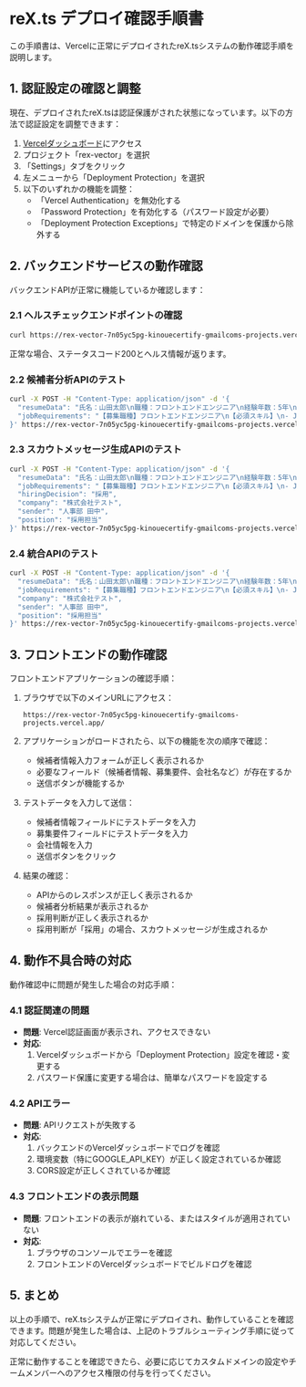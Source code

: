 # reX.ts デプロイ確認手順書

この手順書は、Vercelに正常にデプロイされたreX.tsシステムの動作確認手順を説明します。

## 1. 認証設定の確認と調整

現在、デプロイされたreX.tsは認証保護がされた状態になっています。以下の方法で認証設定を調整できます：

1. [Vercelダッシュボード](https://vercel.com/dashboard)にアクセス
2. プロジェクト「rex-vector」を選択
3. 「Settings」タブをクリック
4. 左メニューから「Deployment Protection」を選択
5. 以下のいずれかの機能を調整：
   - 「Vercel Authentication」を無効化する
   - 「Password Protection」を有効化する（パスワード設定が必要）
   - 「Deployment Protection Exceptions」で特定のドメインを保護から除外する

## 2. バックエンドサービスの動作確認

バックエンドAPIが正常に機能しているか確認します：

### 2.1 ヘルスチェックエンドポイントの確認

```bash
curl https://rex-vector-7n05yc5pg-kinouecertify-gmailcoms-projects.vercel.app/api/health
```

正常な場合、ステータスコード200とヘルス情報が返ります。

### 2.2 候補者分析APIのテスト

```bash
curl -X POST -H "Content-Type: application/json" -d '{
  "resumeData": "氏名：山田太郎\n職種：フロントエンドエンジニア\n経験年数：5年\nスキル：JavaScript, React, HTML, CSS",
  "jobRequirements": "【募集職種】フロントエンドエンジニア\n【必須スキル】\n- JavaScript\n- React\n- HTML/CSS"
}' https://rex-vector-7n05yc5pg-kinouecertify-gmailcoms-projects.vercel.app/api/analyze-career
```

### 2.3 スカウトメッセージ生成APIのテスト

```bash
curl -X POST -H "Content-Type: application/json" -d '{
  "resumeData": "氏名：山田太郎\n職種：フロントエンドエンジニア\n経験年数：5年\nスキル：JavaScript, React, HTML, CSS", 
  "jobRequirements": "【募集職種】フロントエンドエンジニア\n【必須スキル】\n- JavaScript\n- React\n- HTML/CSS", 
  "hiringDecision": "採用", 
  "company": "株式会社テスト", 
  "sender": "人事部 田中", 
  "position": "採用担当"
}' https://rex-vector-7n05yc5pg-kinouecertify-gmailcoms-projects.vercel.app/api/generate-scout-message
```

### 2.4 統合APIのテスト

```bash
curl -X POST -H "Content-Type: application/json" -d '{
  "resumeData": "氏名：山田太郎\n職種：フロントエンドエンジニア\n経験年数：5年\nスキル：JavaScript, React, HTML, CSS", 
  "jobRequirements": "【募集職種】フロントエンドエンジニア\n【必須スキル】\n- JavaScript\n- React\n- HTML/CSS", 
  "company": "株式会社テスト", 
  "sender": "人事部 田中", 
  "position": "採用担当"
}' https://rex-vector-7n05yc5pg-kinouecertify-gmailcoms-projects.vercel.app/api/analyze-and-scout
```

## 3. フロントエンドの動作確認

フロントエンドアプリケーションの確認手順：

1. ブラウザで以下のメインURLにアクセス：
   ```
   https://rex-vector-7n05yc5pg-kinouecertify-gmailcoms-projects.vercel.app/
   ```

2. アプリケーションがロードされたら、以下の機能を次の順序で確認：
   - 候補者情報入力フォームが正しく表示されるか
   - 必要なフィールド（候補者情報、募集要件、会社名など）が存在するか
   - 送信ボタンが機能するか

3. テストデータを入力して送信：
   - 候補者情報フィールドにテストデータを入力
   - 募集要件フィールドにテストデータを入力
   - 会社情報を入力
   - 送信ボタンをクリック

4. 結果の確認：
   - APIからのレスポンスが正しく表示されるか
   - 候補者分析結果が表示されるか
   - 採用判断が正しく表示されるか
   - 採用判断が「採用」の場合、スカウトメッセージが生成されるか

## 4. 動作不具合時の対応

動作確認中に問題が発生した場合の対応手順：

### 4.1 認証関連の問題

- **問題**: Vercel認証画面が表示され、アクセスできない
- **対応**: 
  1. Vercelダッシュボードから「Deployment Protection」設定を確認・変更する
  2. パスワード保護に変更する場合は、簡単なパスワードを設定する

### 4.2 APIエラー

- **問題**: APIリクエストが失敗する
- **対応**:
  1. バックエンドのVercelダッシュボードでログを確認
  2. 環境変数（特にGOOGLE_API_KEY）が正しく設定されているか確認
  3. CORS設定が正しくされているか確認

### 4.3 フロントエンドの表示問題

- **問題**: フロントエンドの表示が崩れている、またはスタイルが適用されていない
- **対応**:
  1. ブラウザのコンソールでエラーを確認
  2. フロントエンドのVercelダッシュボードでビルドログを確認

## 5. まとめ

以上の手順で、reX.tsシステムが正常にデプロイされ、動作していることを確認できます。問題が発生した場合は、上記のトラブルシューティング手順に従って対応してください。

正常に動作することを確認できたら、必要に応じてカスタムドメインの設定やチームメンバーへのアクセス権限の付与を行ってください。 